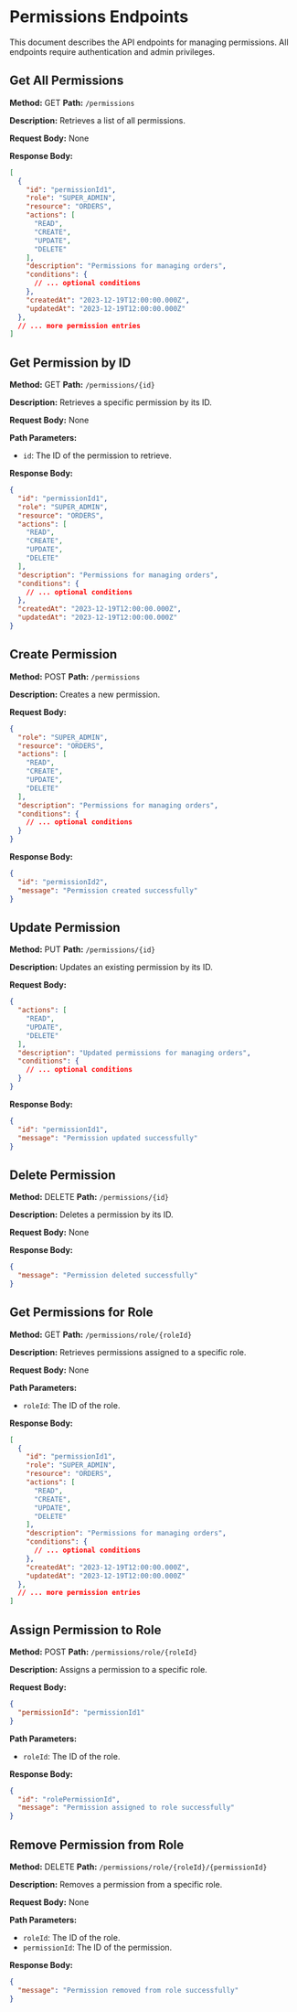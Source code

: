 # Permissions Endpoints

This document describes the API endpoints for managing permissions. All endpoints require authentication and admin privileges.

## Get All Permissions

**Method:** GET
**Path:** `/permissions`

**Description:** Retrieves a list of all permissions.

**Request Body:** None

**Response Body:**

```json
[
  {
    "id": "permissionId1",
    "role": "SUPER_ADMIN",
    "resource": "ORDERS",
    "actions": [
      "READ",
      "CREATE",
      "UPDATE",
      "DELETE"
    ],
    "description": "Permissions for managing orders",
    "conditions": {
      // ... optional conditions
    },
    "createdAt": "2023-12-19T12:00:00.000Z",
    "updatedAt": "2023-12-19T12:00:00.000Z"
  },
  // ... more permission entries
]
```

## Get Permission by ID

**Method:** GET
**Path:** `/permissions/{id}`

**Description:** Retrieves a specific permission by its ID.

**Request Body:** None

**Path Parameters:**

* `id`: The ID of the permission to retrieve.

**Response Body:**

```json
{
  "id": "permissionId1",
  "role": "SUPER_ADMIN",
  "resource": "ORDERS",
  "actions": [
    "READ",
    "CREATE",
    "UPDATE",
    "DELETE"
  ],
  "description": "Permissions for managing orders",
  "conditions": {
    // ... optional conditions
  },
  "createdAt": "2023-12-19T12:00:00.000Z",
  "updatedAt": "2023-12-19T12:00:00.000Z"
}
```

## Create Permission

**Method:** POST
**Path:** `/permissions`

**Description:** Creates a new permission.

**Request Body:**

```json
{
  "role": "SUPER_ADMIN",
  "resource": "ORDERS",
  "actions": [
    "READ",
    "CREATE",
    "UPDATE",
    "DELETE"
  ],
  "description": "Permissions for managing orders",
  "conditions": {
    // ... optional conditions
  }
}
```

**Response Body:**

```json
{
  "id": "permissionId2",
  "message": "Permission created successfully"
}
```

## Update Permission

**Method:** PUT
**Path:** `/permissions/{id}`

**Description:** Updates an existing permission by its ID.

**Request Body:**

```json
{
  "actions": [
    "READ",
    "UPDATE",
    "DELETE"
  ],
  "description": "Updated permissions for managing orders",
  "conditions": {
    // ... optional conditions
  }
}
```

**Response Body:**

```json
{
  "id": "permissionId1",
  "message": "Permission updated successfully"
}
```

## Delete Permission

**Method:** DELETE
**Path:** `/permissions/{id}`

**Description:** Deletes a permission by its ID.

**Request Body:** None

**Response Body:**

```json
{
  "message": "Permission deleted successfully"
}
```

## Get Permissions for Role

**Method:** GET
**Path:** `/permissions/role/{roleId}`

**Description:** Retrieves permissions assigned to a specific role.

**Request Body:** None

**Path Parameters:**

* `roleId`: The ID of the role.

**Response Body:**

```json
[
  {
    "id": "permissionId1",
    "role": "SUPER_ADMIN",
    "resource": "ORDERS",
    "actions": [
      "READ",
      "CREATE",
      "UPDATE",
      "DELETE"
    ],
    "description": "Permissions for managing orders",
    "conditions": {
      // ... optional conditions
    },
    "createdAt": "2023-12-19T12:00:00.000Z",
    "updatedAt": "2023-12-19T12:00:00.000Z"
  },
  // ... more permission entries
]
```

## Assign Permission to Role

**Method:** POST
**Path:** `/permissions/role/{roleId}`

**Description:** Assigns a permission to a specific role.

**Request Body:**

```json
{
  "permissionId": "permissionId1"
}
```

**Path Parameters:**

* `roleId`: The ID of the role.

**Response Body:**

```json
{
  "id": "rolePermissionId",
  "message": "Permission assigned to role successfully"
}
```

## Remove Permission from Role

**Method:** DELETE
**Path:** `/permissions/role/{roleId}/{permissionId}`

**Description:** Removes a permission from a specific role.

**Request Body:** None

**Path Parameters:**

* `roleId`: The ID of the role.
* `permissionId`: The ID of the permission.

**Response Body:**

```json
{
  "message": "Permission removed from role successfully"
}
